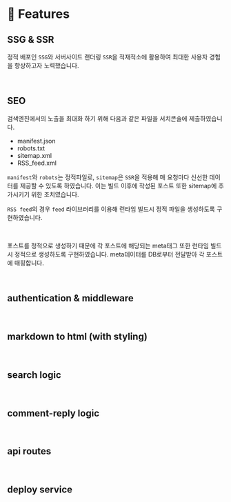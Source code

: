 # 🚀 Features

## SSG & SSR

정적 배포인 `SSG`와 서버사이드 랜더링 `SSR`을 적재적소에 활용하여 최대한 사용자 경험을 향상하고자 노력했습니다.

<br/>

## SEO

검색엔진에서의 노출을 최대화 하기 위해 다음과 같은 파일을 서치콘솔에 제출하였습니다.

- manifest.json
- robots.txt
- sitemap.xml
- RSS_feed.xml

`manifest`와 `robots`는 정적파일로, `sitemap`은 `SSR`을 적용해 매 요청마다 신선한 데이터를 제공할 수 있도록 하였습니다. 이는 빌드 이후에 작성된 포스트 또한 sitemap에 추가시키기 위한 조치였습니다.

`RSS feed`의 경우 `feed` 라이브러리를 이용해 런타임 빌드시 정적 파일을 생성하도록 구현하였습니다.

<br/>

포스트를 정적으로 생성하기 때문에 각 포스트에 해당되는 meta태그 또한 런타임 빌드시 정적으로 생성하도록 구현하였습니다. meta데이터를 DB로부터 전달받아 각 포스트에 매핑합니다.

<br/>

## authentication & middleware

<br/>

## markdown to html (with styling)

<br/>

## search logic

<br/>

## comment-reply logic

<br/>

## api routes

<br/>

## deploy service

<br/>
